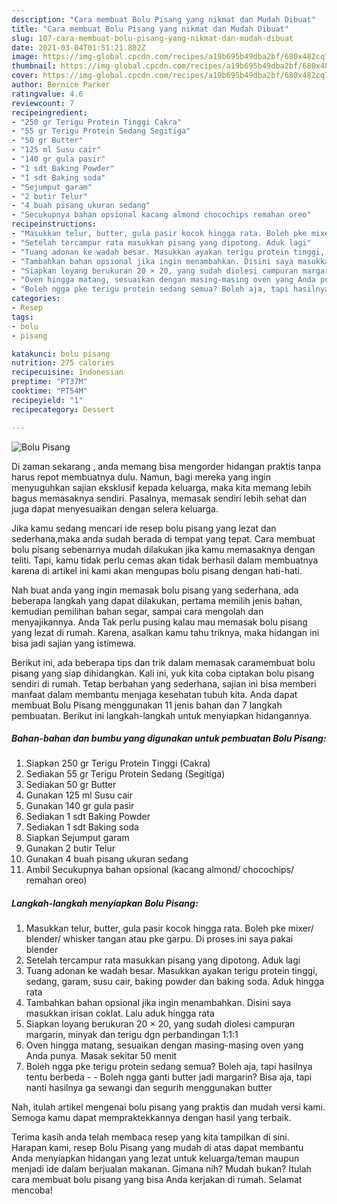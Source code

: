 ```yaml
---
description: "Cara membuat Bolu Pisang yang nikmat dan Mudah Dibuat"
title: "Cara membuat Bolu Pisang yang nikmat dan Mudah Dibuat"
slug: 107-cara-membuat-bolu-pisang-yang-nikmat-dan-mudah-dibuat
date: 2021-03-04T01:51:21.802Z
image: https://img-global.cpcdn.com/recipes/a19b695b49dba2bf/680x482cq70/bolu-pisang-foto-resep-utama.jpg
thumbnail: https://img-global.cpcdn.com/recipes/a19b695b49dba2bf/680x482cq70/bolu-pisang-foto-resep-utama.jpg
cover: https://img-global.cpcdn.com/recipes/a19b695b49dba2bf/680x482cq70/bolu-pisang-foto-resep-utama.jpg
author: Bernice Parker
ratingvalue: 4.6
reviewcount: 7
recipeingredient:
- "250 gr Terigu Protein Tinggi Cakra"
- "55 gr Terigu Protein Sedang Segitiga"
- "50 gr Butter"
- "125 ml Susu cair"
- "140 gr gula pasir"
- "1 sdt Baking Powder"
- "1 sdt Baking soda"
- "Sejumput garam"
- "2 butir Telur"
- "4 buah pisang ukuran sedang"
- "Secukupnya bahan opsional kacang almond chocochips remahan oreo"
recipeinstructions:
- "Masukkan telur, butter, gula pasir kocok hingga rata. Boleh pke mixer/ blender/ whisker tangan atau pke garpu. Di proses ini saya pakai blender"
- "Setelah tercampur rata masukkan pisang yang dipotong. Aduk lagi"
- "Tuang adonan ke wadah besar. Masukkan ayakan terigu protein tinggi, sedang, garam, susu cair, baking powder dan baking soda. Aduk hingga rata"
- "Tambahkan bahan opsional jika ingin menambahkan. Disini saya masukkan irisan coklat. Lalu aduk hingga rata"
- "Siapkan loyang berukuran 20 × 20, yang sudah diolesi campuran margarin, minyak dan terigu dgn perbandingan 1:1:1"
- "Oven hingga matang, sesuaikan dengan masing-masing oven yang Anda punya. Masak sekitar 50 menit"
- "Boleh ngga pke terigu protein sedang semua? Boleh aja, tapi hasilnya tentu berbeda  Boleh ngga ganti butter jadi margarin? Bisa aja, tapi nanti hasilnya ga sewangi dan segurih menggunakan butter"
categories:
- Resep
tags:
- bolu
- pisang

katakunci: bolu pisang 
nutrition: 275 calories
recipecuisine: Indonesian
preptime: "PT37M"
cooktime: "PT54M"
recipeyield: "1"
recipecategory: Dessert

---
```



![Bolu Pisang](https://img-global.cpcdn.com/recipes/a19b695b49dba2bf/680x482cq70/bolu-pisang-foto-resep-utama.jpg)

Di zaman  sekarang , anda memang bisa mengorder hidangan praktis tanpa harus repot membuatnya dulu. Namun, bagi mereka yang ingin menyuguhkan sajian eksklusif kepada keluarga, maka kita memang lebih bagus memasaknya sendiri. Pasalnya, memasak sendiri lebih sehat dan juga dapat menyesuaikan dengan selera keluarga.

Jika kamu sedang mencari ide resep bolu pisang yang lezat dan sederhana,maka anda sudah berada di tempat yang tepat. Cara membuat bolu pisang  sebenarnya mudah dilakukan jika kamu memasaknya dengan teliti. Tapi, kamu tidak perlu cemas akan tidak berhasil dalam membuatnya 
karena di artikel ini kami akan mengupas bolu pisang dengan hati-hati.  



Nah buat anda yang ingin memasak bolu pisang yang sederhana, ada beberapa langkah yang dapat dilakukan, pertama memilih jenis bahan, kemudian pemilihan bahan segar, sampai cara mengolah dan menyajikannya. Anda Tak perlu pusing kalau mau memasak bolu pisang yang lezat di rumah. Karena, asalkan kamu  tahu triknya, maka hidangan ini bisa jadi sajian yang istimewa.

Berikut ini, ada beberapa tips dan trik dalam memasak caramembuat bolu pisang yang siap dihidangkan. Kali ini, yuk kita coba ciptakan bolu pisang sendiri di rumah. Tetap berbahan yang sederhana, sajian ini bisa memberi manfaat dalam membantu menjaga kesehatan tubuh kita. Anda dapat membuat Bolu Pisang menggunakan 11 jenis bahan dan 7 langkah pembuatan. Berikut ini langkah-langkah untuk menyiapkan hidangannya.

<!--inarticleads1-->

##### Bahan-bahan dan bumbu yang digunakan untuk pembuatan Bolu Pisang:

1. Siapkan 250 gr Terigu Protein Tinggi (Cakra)
1. Sediakan 55 gr Terigu Protein Sedang (Segitiga)
1. Sediakan 50 gr Butter
1. Gunakan 125 ml Susu cair
1. Gunakan 140 gr gula pasir
1. Sediakan 1 sdt Baking Powder
1. Sediakan 1 sdt Baking soda
1. Siapkan Sejumput garam
1. Gunakan 2 butir Telur
1. Gunakan 4 buah pisang ukuran sedang
1. Ambil Secukupnya bahan opsional (kacang almond/ chocochips/ remahan oreo)




<!--inarticleads2-->

##### Langkah-langkah menyiapkan Bolu Pisang:

1. Masukkan telur, butter, gula pasir kocok hingga rata. Boleh pke mixer/ blender/ whisker tangan atau pke garpu. Di proses ini saya pakai blender
1. Setelah tercampur rata masukkan pisang yang dipotong. Aduk lagi
1. Tuang adonan ke wadah besar. Masukkan ayakan terigu protein tinggi, sedang, garam, susu cair, baking powder dan baking soda. Aduk hingga rata
1. Tambahkan bahan opsional jika ingin menambahkan. Disini saya masukkan irisan coklat. Lalu aduk hingga rata
1. Siapkan loyang berukuran 20 × 20, yang sudah diolesi campuran margarin, minyak dan terigu dgn perbandingan 1:1:1
1. Oven hingga matang, sesuaikan dengan masing-masing oven yang Anda punya. Masak sekitar 50 menit
1. Boleh ngga pke terigu protein sedang semua? Boleh aja, tapi hasilnya tentu berbeda -  - Boleh ngga ganti butter jadi margarin? Bisa aja, tapi nanti hasilnya ga sewangi dan segurih menggunakan butter




Nah, itulah artikel mengenai  bolu pisang  yang praktis dan mudah versi kami. Semoga kamu dapat mempraktekkannya dengan hasil yang terbaik. 

Terima kasih anda telah membaca resep yang kita tampilkan di sini. Harapan kami, resep  Bolu Pisang yang mudah di atas dapat membantu Anda menyiapkan hidangan yang lezat untuk keluarga/teman maupun menjadi ide dalam berjualan makanan. Gimana nih? Mudah bukan? Itulah cara membuat bolu pisang yang bisa Anda kerjakan di rumah. Selamat mencoba!

